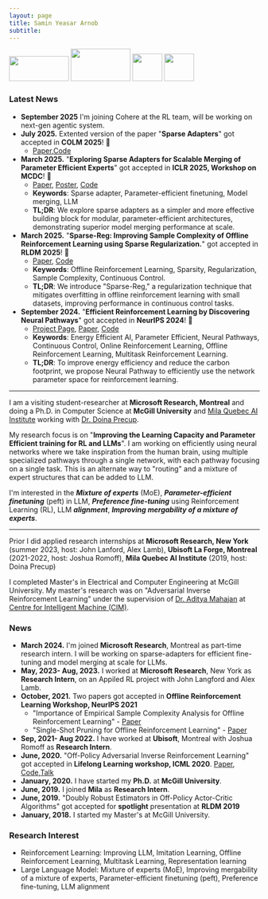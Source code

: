 ```yaml
---
layout: page
title: Samin Yeasar Arnob
subtitle: 
---
```


<img src="https://imgur.com/IRBaiqh.png" width="120" height="50"> <img src="https://imgur.com/EQKabmk.png" width="120" height="65"> <img src="https://imgur.com/eWTBidl.png" width="60" height="55"> <img src="https://imgur.com/kNigIqj.png" width="60" height="55">

### Latest News
* **September 2025** I'm joining Cohere at the RL team, will be working on next-gen agentic system.
* **July 2025.** Extented version of the paper "**Sparse Adapters**" got accepted in **COLM 2025**! 🎉
   * [Paper](https://arxiv.org/abs/2507.07140),[Code](https://github.com/SaminYeasar/sparse_adapter/tree/main/projects/sparse_finetuning)  
* **March 2025.** "**Exploring Sparse Adapters for Scalable Merging of Parameter Efficient Experts**" got accepted in **ICLR 2025, Workshop on MCDC**! 🎉
   * [Paper](https://openreview.net/forum?id=8wt2eKkVe6), [Poster](https://drive.google.com/file/d/16TZNQRxT-C9_4TPIQ0M9Kn-tocV8XMHP/view?usp=sharing), [Code](https://github.com/SaminYeasar/sparse_adapter/tree/main/projects/sparse_finetuning)
   * **Keywords**: Sparse adapter, Parameter-efficient finetuning, Model merging, LLM
   * **TL;DR**: We explore sparse adapters as a simpler and more effective building block for modular, parameter-efficient architectures, demonstrating superior model merging performance at scale.
* **March 2025.** "**Sparse-Reg: Improving Sample Complexity of Offline Reinforcement Learning using Sparse Regularization.**" got accepted in **RLDM 2025**! 🎉
   * [Paper](https://drive.google.com/file/d/1zIc-OOdd2R9a5LlMjF3KyiICZ84urLdS/view?usp=sharing), [Code](https://github.com/SaminYeasar/sparse_reg)
   * **Keywords**: Offline Reinforcement Learning, Sparsity, Regularization, Sample Complexity, Continuous Control.
   * **TL;DR**: We introduce "Sparse-Reg," a regularization technique that mitigates overfitting in offline reinforcement learning with small datasets, improving performance in continuous control tasks.
* **September 2024.** "**Efficient Reinforcement Learning by Discovering Neural Pathways**" got accepted in **NeurIPS 2024**! 🎉
   * [Project Page](https://neural-pathways.github.io), [Paper](https://proceedings.neurips.cc/paper_files/paper/2024/hash/216f4cd12cfd69d46770bb2b491ae24b-Abstract-Conference.html), [Code](https://github.com/SaminYeasar/DAPD)
   * **Keywords**: Energy Efficient AI, Parameter Efficient, Neural Pathways, Continuous Control, Online Reinforcement Learning, Offline Reinforcement Learning, Multitask Reinforcement Learning.
  * **TL;DR**: To improve energy efficiency and reduce the carbon footprint, we propose Neural Pathway to efficiently use the network parameter space for reinforcement learning.


---

I am a visiting student-researcher at **Microsoft Research, Montreal** and doing a Ph.D. in Computer Science at **McGill University** and [Mila Quebec AI Institute][1] working with [Dr. Doina Precup][3].

My research focus is on "**Improving the Learning Capacity and Parameter Efficient training for RL and LLMs**". I am working on efficiently using neural networks where we take inspiration from the human brain, using multiple specialized pathways through a single network, with each pathway focusing on a single task. This is an alternate way to "routing" and a mixture of expert structures that can be added to LLM. 

I'm interested in the ***Mixture of experts*** (MoE), ***Parameter-efficient finetuning*** (peft) in LLM, ***Preference fine-tuning*** using Reinforcement Learning (RL), LLM ***alignment***, ***Improving mergability of a mixture of experts***.

---
Prior I did applied research internships at **Microsoft Research, New York** (summer 2023, host: John Lanford, Alex Lamb), **Ubisoft La Forge, Montreal** (2021-2022, host: Joshua Romoff), **Mila Quebec AI Institute** (2019, host: Doina Precup)

I completed Master's in Electrical and Computer Engineering at McGill University.  My master's research was on "Adversarial Inverse Reinforcement Learning" under the supervision of [Dr. Aditya Mahajan][4] at [Centre for Intelligent Machine (CIM)][5].


[1]:https://mila.quebec/
[2]:http://rl.cs.mcgill.ca/
[3]:https://www.linkedin.com/in/doina-precup-1ba61314/
[4]:http://www.ece.mcgill.ca/~amahaj1/
[5]:https://www.mcgill.ca/cim/


 
### News
* **March 2024.** I'm joined **Microsoft Research**, Montreal as part-time research intern. I will be working on sparse-adapters for efficient fine-tuning and model merging at scale for LLMs.
* **May, 2023- Aug, 2023.** I worked at **Microsoft Research**, New York as **Research Intern**, on an Appiled RL project with John Langford and Alex Lamb.
* **October, 2021.** Two papers got accepted in **Offline Reinforcement Learning Workshop, NeurIPS 2021**
  - "Importance of Empirical Sample Complexity Analysis for Offline Reinforcement Learning" - [Paper](https://offline-rl-neurips.github.io/2021/pdf/38.pdf)
  - "Single-Shot Pruning for Offline Reinforcement Learning" - [Paper](https://offline-rl-neurips.github.io/2021/pdf/27.pdf)
* **Sep, 2021- Aug 2022.** I have worked at **Ubisoft**, Montreal with Joshua Romoff as **Research Intern**.
* **June, 2020.** "Off-Policy Adversarial Inverse Reinforcement Learning" got accepted in **Lifelong Learning workshop, ICML 2020**.
    [Paper](https://openreview.net/forum?id=9mp5d073IhX), [Code](https://github.com/SaminYeasar/Off_Policy_Adversarial_Inverse_Reinforcement_Learning),[Talk](https://www.youtube.com/watch?v=PK3byu61JKI&ab_channel=SaminYeasarArnob)
* **January, 2020.** I have started my **Ph.D.** at **McGill University**.
* **June, 2019.** I joined **Mila** as **Research Intern**.
* **June, 2019.** "Doubly Robust Estimators in Off-Policy Actor-Critic Algorithms" got accepted for **spotlight** presentation at **RLDM 2019**
* **January, 2018.** I started my Master's at McGill University.


### Research Interest

* Reinforcement Learning: Improving LLM, Imitation Learning, Offline  Reinforcement Learning, Multitask Learning, Representation learning
* Large Language Model: Mixture of experts (MoE),  Improving mergability of a mixture of experts, Parameter-efficient finetuning (peft), Preference fine-tuning, LLM alignment
